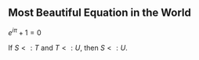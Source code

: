 ## Most Beautiful Equation in the World

$e^{i\pi} + 1 = 0$

If $S <: T$ and $T <: U$, then $S <: U$.
